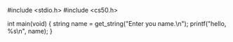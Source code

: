 #include <stdio.h>
#include <cs50.h>

int main(void)
{
    string name = get_string("Enter you name.\n");
    printf("hello, %s\n", name);
}
